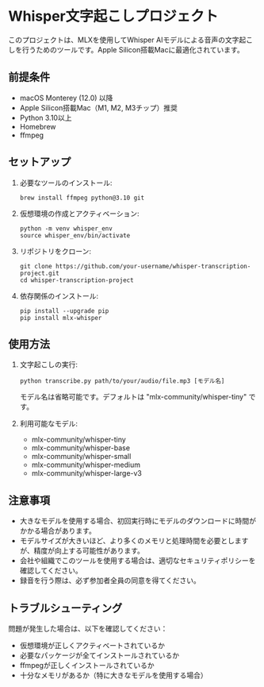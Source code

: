 # Whisper文字起こしプロジェクト

このプロジェクトは、MLXを使用してWhisper AIモデルによる音声の文字起こしを行うためのツールです。Apple Silicon搭載Macに最適化されています。

## 前提条件

- macOS Monterey (12.0) 以降
- Apple Silicon搭載Mac（M1, M2, M3チップ）推奨
- Python 3.10以上
- Homebrew
- ffmpeg

## セットアップ

1. 必要なツールのインストール:
   ```
   brew install ffmpeg python@3.10 git
   ```

2. 仮想環境の作成とアクティベーション:
   ```
   python -m venv whisper_env
   source whisper_env/bin/activate
   ```

3. リポジトリをクローン:
   ```
   git clone https://github.com/your-username/whisper-transcription-project.git
   cd whisper-transcription-project
   ```
   
4. 依存関係のインストール:
   ```
   pip install --upgrade pip
   pip install mlx-whisper
   ```

## 使用方法

1. 文字起こしの実行:
   ```
   python transcribe.py path/to/your/audio/file.mp3 [モデル名]
   ```

   モデル名は省略可能です。デフォルトは "mlx-community/whisper-tiny" です。

2. 利用可能なモデル:
   - mlx-community/whisper-tiny
   - mlx-community/whisper-base
   - mlx-community/whisper-small
   - mlx-community/whisper-medium
   - mlx-community/whisper-large-v3

## 注意事項

- 大きなモデルを使用する場合、初回実行時にモデルのダウンロードに時間がかかる場合があります。
- モデルサイズが大きいほど、より多くのメモリと処理時間を必要としますが、精度が向上する可能性があります。
- 会社や組織でこのツールを使用する場合は、適切なセキュリティポリシーを確認してください。
- 録音を行う際は、必ず参加者全員の同意を得てください。

## トラブルシューティング

問題が発生した場合は、以下を確認してください：
- 仮想環境が正しくアクティベートされているか
- 必要なパッケージが全てインストールされているか
- ffmpegが正しくインストールされているか
- 十分なメモリがあるか（特に大きなモデルを使用する場合）
